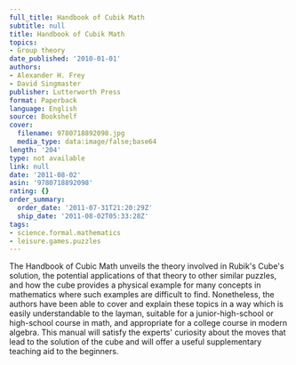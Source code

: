 ```yaml
---
full_title: Handbook of Cubik Math
subtitle: null
title: Handbook of Cubik Math
topics:
- Group theory
date_published: '2010-01-01'
authors:
- Alexander H. Frey
- David Singmaster
publisher: Lutterworth Press
format: Paperback
language: English
source: Bookshelf
cover:
  filename: 9780718892098.jpg
  media_type: data:image/false;base64
length: '204'
type: not available
link: null
date: '2011-08-02'
asin: '9780718892098'
rating: {}
order_summary:
  order_date: '2011-07-31T21:20:29Z'
  ship_date: '2011-08-02T05:33:28Z'
tags:
- science.formal.mathematics
- leisure.games.puzzles
---
```

The Handbook of Cubic Math unveils the theory involved in Rubik's Cube's solution, the potential applications of that theory to other similar puzzles, and how the cube provides a physical example for many concepts in mathematics where such examples are difficult to find. Nonetheless, the authors have been able to cover and explain these topics in a way which is easily understandable to the layman, suitable for a junior-high-school or high-school course in math, and appropriate for a college course in modern algebra. This manual will satisfy the experts' curiosity about the moves that lead to the solution of the cube and will offer a useful supplementary teaching aid to the beginners.
